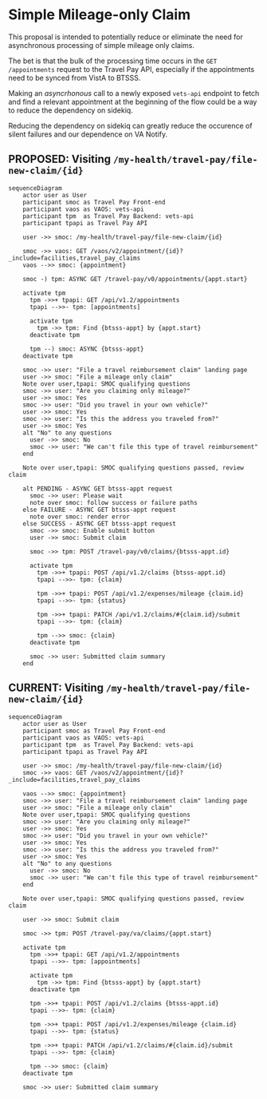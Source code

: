 # Simple Mileage-only Claim

This proposal is intended to potentially reduce or eliminate the need for asynchronous processing of simple mileage only claims.

The bet is that the bulk of the processing time occurs in the `GET /appointments` request to the Travel Pay API, especially if the appointments need to be synced from VistA to BTSSS.

Making an _asyncrhonous_ call to a newly exposed `vets-api` endpoint to fetch and find a relevant appointment at the beginning of the flow could be a way to reduce the dependency on sidekiq.

Reducing the dependency on sidekiq can greatly reduce the occurence of silent failures and our dependence on VA Notify.

## PROPOSED: Visiting `/my-health/travel-pay/file-new-claim/{id}`

```mermaid
sequenceDiagram
    actor user as User
    participant smoc as Travel Pay Front-end
    participant vaos as VAOS: vets-api
    participant tpm  as Travel Pay Backend: vets-api
    participant tpapi as Travel Pay API

    user ->> smoc: /my-health/travel-pay/file-new-claim/{id}

    smoc ->> vaos: GET /vaos/v2/appointment/{id}?_include=facilities,travel_pay_claims
    vaos -->> smoc: {appointment}

    smoc -) tpm: ASYNC GET /travel-pay/v0/appointments/{appt.start}

    activate tpm
      tpm ->>+ tpapi: GET /api/v1.2/appointments
      tpapi -->>- tpm: [appointments]

      activate tpm
        tpm ->> tpm: Find {btsss-appt} by {appt.start}
      deactivate tpm

      tpm --) smoc: ASYNC {btsss-appt}
    deactivate tpm

    smoc ->> user: "File a travel reimbursement claim" landing page
    user ->> smoc: "File a mileage only claim"
    Note over user,tpapi: SMOC qualifying questions
    smoc ->> user: "Are you claiming only mileage?"
    user ->> smoc: Yes
    smoc ->> user: "Did you travel in your own vehicle?"
    user ->> smoc: Yes
    smoc ->> user: "Is this the address you traveled from?"
    user ->> smoc: Yes
    alt "No" to any questions
      user ->> smoc: No
      smoc ->> user: "We can't file this type of travel reimbursement"
    end

    Note over user,tpapi: SMOC qualifying questions passed, review claim

    alt PENDING - ASYNC GET btsss-appt request
      smoc ->> user: Please wait
      note over smoc: follow success or failure paths
    else FAILURE - ASYNC GET btsss-appt request
      note over smoc: render error
    else SUCCESS - ASYNC GET btsss-appt request
      smoc ->> smoc: Enable submit button
      user ->> smoc: Submit claim

      smoc ->> tpm: POST /travel-pay/v0/claims/{btsss-appt.id}
  
      activate tpm
        tpm ->>+ tpapi: POST /api/v1.2/claims {btsss-appt.id}
        tpapi -->>- tpm: {claim}
  
        tpm ->>+ tpapi: POST /api/v1.2/expenses/mileage {claim.id}
        tpapi -->>- tpm: {status}
  
        tpm ->>+ tpapi: PATCH /api/v1.2/claims/#{claim.id}/submit
        tpapi -->>- tpm: {claim}
  
        tpm -->> smoc: {claim}
      deactivate tpm
  
      smoc ->> user: Submitted claim summary
    end
```

## CURRENT: Visiting `/my-health/travel-pay/file-new-claim/{id}`

```mermaid
sequenceDiagram
    actor user as User
    participant smoc as Travel Pay Front-end
    participant vaos as VAOS: vets-api
    participant tpm  as Travel Pay Backend: vets-api
    participant tpapi as Travel Pay API

    user ->> smoc: /my-health/travel-pay/file-new-claim/{id}
    smoc ->> vaos: GET /vaos/v2/appointment/{id}?_include=facilities,travel_pay_claims

    vaos -->> smoc: {appointment}
    smoc ->> user: "File a travel reimbursement claim" landing page
    user ->> smoc: "File a mileage only claim"
    Note over user,tpapi: SMOC qualifying questions
    smoc ->> user: "Are you claiming only mileage?"
    user ->> smoc: Yes
    smoc ->> user: "Did you travel in your own vehicle?"
    user ->> smoc: Yes
    smoc ->> user: "Is this the address you traveled from?"
    user ->> smoc: Yes
    alt "No" to any questions
      user ->> smoc: No
      smoc ->> user: "We can't file this type of travel reimbursement"
    end

    Note over user,tpapi: SMOC qualifying questions passed, review claim

    user ->> smoc: Submit claim

    smoc ->> tpm: POST /travel-pay/va/claims/{appt.start}

    activate tpm
      tpm ->>+ tpapi: GET /api/v1.2/appointments
      tpapi -->>- tpm: [appointments]

      activate tpm
        tpm ->> tpm: Find {btsss-appt} by {appt.start}
      deactivate tpm

      tpm ->>+ tpapi: POST /api/v1.2/claims {btsss-appt.id}
      tpapi -->>- tpm: {claim}

      tpm ->>+ tpapi: POST /api/v1.2/expenses/mileage {claim.id}
      tpapi -->>- tpm: {status}

      tpm ->>+ tpapi: PATCH /api/v1.2/claims/#{claim.id}/submit
      tpapi -->>- tpm: {claim}

      tpm -->> smoc: {claim}
    deactivate tpm

    smoc ->> user: Submitted claim summary
```
